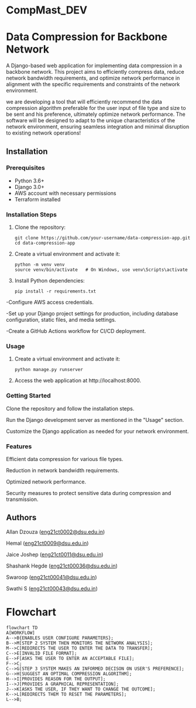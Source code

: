 # CompMast_DEV

    
# Data Compression for Backbone Network

A Django-based web application for implementing data compression in a backbone network. This project aims to efficiently compress data, reduce network bandwidth requirements, and optimize network performance in alignment with the specific requirements and constraints of the network environment.

we are developing a tool that will efficiently recommend the data compression algorithm preferable for the user input of file type and size to be sent and his preference, ultimately optimize network performance. The software will be designed to adapt to the unique characteristics of the network environment, ensuring seamless integration and minimal disruption to existing network operations!

## Installation

### Prerequisites

- Python 3.6+
- Django 3.0+
- AWS account with necessary permissions
- Terraform installed

### Installation Steps

1. Clone the repository:

   ```shell
   git clone https://github.com/your-username/data-compression-app.git
   cd data-compression-app
   
2. Create a virtual environment and activate it:

   ```shell
   python -m venv venv
   source venv/bin/activate   # On Windows, use venv\Scripts\activate

3. Install Python dependencies:

   ```shell
   pip install -r requirements.txt

 -Configure AWS access credentials.
 
 -Set up your Django project settings for production, including database configuration, static 
 files, and media settings.
 
 -Create a GitHub Actions workflow for CI/CD deployment.

 ### Usage 
1. Create a virtual environment and activate it:

   ```shell
   python manage.py runserver

2. Access the web application at http://localhost:8000.


### Getting Started
Clone the repository and follow the installation steps.

Run the Django development server as mentioned in the "Usage" section.

Customize the Django application as needed for your network environment.

### Features
Efficient data compression for various file types.

Reduction in network bandwidth requirements.

Optimized network performance.

Security measures to protect sensitive data during compression and transmission.


## Authors
Allan Dzouza (eng21ct0002@dsu.edu.in)

Hemal (eng21ct0009@dsu.edu.in)

Jaice Joshep (eng21ct0011@dsu.edu.in)

Shashank Hegde (eng21ct00036@dsu.edu.in)

Swaroop (eng21ct00041@dsu.edu.in)

Swathi S (eng21ct00043@dsu.edu.in)

# Flowchart
```mermaid
flowchart TD
A[WORKFLOW]
A-->B{ENABLES USER CONFIGURE PARAMETERS};
B-->M[STEP 2 SYSTEM THEN MONITORS THE NETWORK ANALYSIS];
M-->C[REDIRECTS THE USER TO ENTER THE DATA TO TRANSFER];
C-->E[INVALID FILE FORMAT];
E-->F[ASKS THE USER TO ENTER AN ACCEPTABLE FILE];
F-->C;
C-->G[STEP 3 SYSTEM MAKES AN INFORMED DECISON ON USER'S PREFERENCE];
G-->H[SUGGEST AN OPTIMAL COMPRESSION ALGORITHM];
H-->I[PROVIDES REASON FOR THE OUTPUT];
I-->J[PROVIDES A GRAPHICAL REPRESENTATION];
J-->K[ASKS THE USER, IF THEY WANT TO CHANGE THE OUTCOME];
K-->L[REDIRECTS THEM TO RESET THE PARAMETERS];
L-->B;
```
